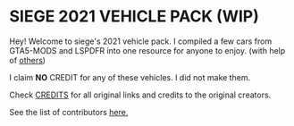 # SIEGE 2021 VEHICLE PACK (WIP)

Hey! Welcome to siege's 2021 vehicle pack. I compiled a few cars from GTA5-MODS and LSPDFR into one resource for anyone to enjoy. (with help of [others](https://github.com/n0tsiege/SIEGE-2021-PACK/blob/main/.github/CONTRIBUTORS.md))

I claim **NO** CREDIT for any of these vehicles. I did not make them.

Check [CREDITS](https://github.com/n0tsiege/SIEGE-2021-PACK/blob/main/CREDITS.md) for all original links and credits to the original creators.

See the list of contributors [here.](https://github.com/n0tsiege/SIEGE-2021-PACK/blob/main/.github/CONTRIBUTORS.md)
